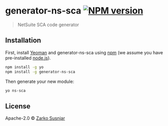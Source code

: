 # generator-ns-sca [![NPM version][npm-image]][npm-url]
> NetSuite SCA code generator

## Installation

First, install [Yeoman](http://yeoman.io) and generator-ns-sca using [npm](https://www.npmjs.com/) (we assume you have pre-installed [node.js](https://nodejs.org/)).

```bash
npm install -g yo
npm install -g generator-ns-sca
```

Then generate your new module:

```bash
yo ns-sca
```

## License

Apache-2.0 © [Zarko Susnjar]()


[npm-image]: https://badge.fury.io/js/generator-ns-sca.svg
[npm-url]: https://npmjs.org/package/generator-ns-sca
